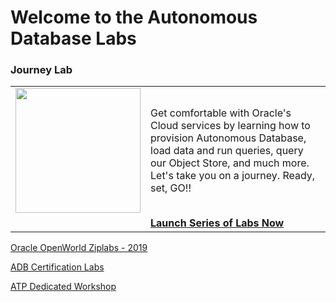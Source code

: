 # Welcome to the Autonomous Database Labs #

### Journey Lab ###
|  | |
| ------------- | ------------- |
| <img src="/common-template/img/oow.png" width=200>   | Get comfortable with Oracle's Cloud services by learning how to provision Autonomous Database, load data and run queries, query our Object Store, and much more.  Let's take you on a journey.  Ready, set, GO!! |
| |**[Launch Series of Labs Now](autonomous-data-warehouse/journey4-adwc)**  |


[Oracle OpenWorld Ziplabs - 2019](ziplabs)

[ADB Certification Labs](certification)


[ATP Dedicated Workshop](../autonomous-transaction-processing)
